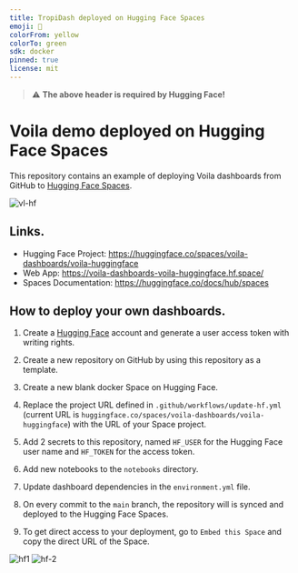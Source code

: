 ```yaml
---
title: TropiDash deployed on Hugging Face Spaces
emoji: 🚀
colorFrom: yellow
colorTo: green
sdk: docker
pinned: true
license: mit
---
```



> :warning: **The above header is required by Hugging Face!**

# Voila demo deployed on Hugging Face Spaces

This repository contains an example of deploying Voila dashboards from GitHub to [Hugging Face Spaces](https://huggingface.co/spaces). 

![vl-hf](https://github.com/voila-dashboards/voila-huggingface/assets/4451292/48464930-c657-4a36-9f00-5eea576f956d)

## Links.

- Hugging Face Project: <https://huggingface.co/spaces/voila-dashboards/voila-huggingface>
- Web App: <https://voila-dashboards-voila-huggingface.hf.space/>
- Spaces Documentation: <https://huggingface.co/docs/hub/spaces>

## How to deploy your own dashboards.
1. Create a [Hugging Face](https://huggingface.co/) account and generate a user access token with writing rights.

2. Create a new repository on GitHub by using this repository as a template.

3. Create a new blank docker Space on Hugging Face.

5. Replace the project URL defined in `.github/workflows/update-hf.yml` (current URL is `huggingface.co/spaces/voila-dashboards/voila-huggingface`) with the URL of your Space project.

6. Add 2 secrets to this repository, named `HF_USER` for the Hugging Face user name and `HF_TOKEN` for the access token.

7. Add new notebooks to the `notebooks` directory.

8. Update dashboard dependencies in the `environment.yml` file.

9. On every commit to the `main` branch, the repository will is synced and deployed to the Hugging Face Spaces.

10. To get direct access to your deployment, go to `Embed this Space` and copy the direct URL of the Space.

![hf1](https://github.com/voila-dashboards/voila-huggingface/assets/4451292/7af28013-617b-46c5-a07d-16e885a5581f)
![hf-2](https://github.com/voila-dashboards/voila-huggingface/assets/4451292/5d685fe9-45c8-4f77-9f0c-da6686dde09f)
